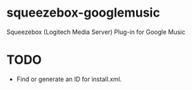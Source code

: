 squeezebox-googlemusic
======================

Squeezebox (Logitech Media Server) Plug-in for Google Music

TODO
====

- Find or generate an ID for install.xml.
